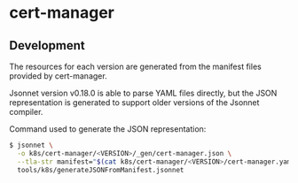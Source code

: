# cert-manager

## Development

The resources for each version are generated from the manifest files provided by
cert-manager.

Jsonnet version v0.18.0 is able to parse YAML files directly, but the JSON
representation is generated to support older versions of the Jsonnet compiler.

Command used to generate the JSON representation:

```bash
$ jsonnet \
  -o k8s/cert-manager/<VERSION>/_gen/cert-manager.json \
  --tla-str manifest="$(cat k8s/cert-manager/<VERSION>/cert-manager.yaml)" \
  tools/k8s/generateJSONFromManifest.jsonnet
```
